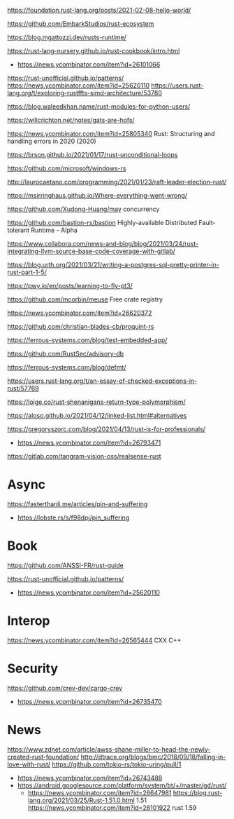 https://foundation.rust-lang.org/posts/2021-02-08-hello-world/

https://github.com/EmbarkStudios/rust-ecosystem

https://blog.mgattozzi.dev/rusts-runtime/

https://rust-lang-nursery.github.io/rust-cookbook/intro.html
  * https://news.ycombinator.com/item?id=26101066

https://rust-unofficial.github.io/patterns/
https://news.ycombinator.com/item?id=25620110
https://users.rust-lang.org/t/exploring-rustffts-simd-architecture/53780

https://blog.waleedkhan.name/rust-modules-for-python-users/

https://willcrichton.net/notes/gats-are-hofs/

https://news.ycombinator.com/item?id=25805340 	Rust: Structuring and handling errors in 2020 (2020) 

https://brson.github.io/2021/01/17/rust-unconditional-loops

https://github.com/microsoft/windows-rs

http://laurocaetano.com/programming/2021/01/23/raft-leader-election-rust/

https://msirringhaus.github.io/Where-everything-went-wrong/

https://github.com/Xudong-Huang/may concurrency

https://github.com/bastion-rs/bastion Highly-available Distributed Fault-tolerant Runtime - Alpha

https://www.collabora.com/news-and-blog/blog/2021/03/24/rust-integrating-llvm-source-base-code-coverage-with-gitlab/

https://blog.urth.org/2021/03/21/writing-a-postgres-sql-pretty-printer-in-rust-part-1-5/

https://pwy.io/en/posts/learning-to-fly-pt3/

https://github.com/mcorbin/meuse Free crate registry

https://news.ycombinator.com/item?id=26620372

https://github.com/christian-blades-cb/proquint-rs

https://ferrous-systems.com/blog/test-embedded-app/

https://github.com/RustSec/advisory-db

https://ferrous-systems.com/blog/defmt/

https://users.rust-lang.org/t/an-essay-of-checked-exceptions-in-rust/57769

https://loige.co/rust-shenanigans-return-type-polymorphism/

https://aloso.github.io/2021/04/12/linked-list.html#alternatives

https://gregoryszorc.com/blog/2021/04/13/rust-is-for-professionals/
* https://news.ycombinator.com/item?id=26793471

https://gitlab.com/tangram-vision-oss/realsense-rust

# Async
https://fasterthanli.me/articles/pin-and-suffering
* https://lobste.rs/s/f98dpj/pin_suffering

# Book
https://github.com/ANSSI-FR/rust-guide

https://rust-unofficial.github.io/patterns/
* https://news.ycombinator.com/item?id=25620110

# Interop
https://news.ycombinator.com/item?id=26565444 CXX C++

# Security
https://github.com/crev-dev/cargo-crev
* https://news.ycombinator.com/item?id=26735470

# News
https://www.zdnet.com/article/awss-shane-miller-to-head-the-newly-created-rust-foundation/
http://dtrace.org/blogs/bmc/2018/09/18/falling-in-love-with-rust/
https://github.com/tokio-rs/tokio-uring/pull/1
* https://news.ycombinator.com/item?id=26743488
* https://android.googlesource.com/platform/system/bt/+/master/gd/rust/
  *  https://news.ycombinator.com/item?id=26647981
https://blog.rust-lang.org/2021/03/25/Rust-1.51.0.html 1.51
https://news.ycombinator.com/item?id=26101922 rust 1.59